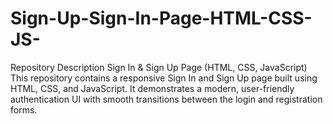 # Sign-Up-Sign-In-Page-HTML-CSS-JS-
Repository Description  Sign In &amp; Sign Up Page (HTML, CSS, JavaScript)  This repository contains a responsive Sign In and Sign Up page built using HTML, CSS, and JavaScript. It demonstrates a modern, user-friendly authentication UI with smooth transitions between the login and registration forms.
